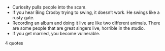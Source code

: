  - Curiosity pulls people into the scam.
 - If you hear Bing Crosby trying to swing, it doesn’t work. He swings like a rusty gate.
 - Recording an album and doing it live are like two different animals. There are some people that are great singers live, horrible in the studio.
 - If you get married, you become vulnerable.

4 quotes